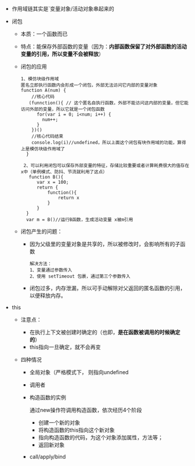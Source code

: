 - 作用域链其实是`变量对象/活动对象串起来的

- 闭包
  
  - 本质：一个函数而已
  
  - 特点：能保存外部函数的变量（因为：**内部函数保留了对外部函数的活动变量的引用，所以变量不会被释放**）
  
  - 闭包的应用
  
    ```JS
    1、模仿块级作用域
    匿名立即执行函数内会形成一个闭包，外部无法访问它内部的变量对象
    function A(num) {
        //核心代码
       (funnction(){ // 这个匿名自执行函数，外部不能访问这内部的变量，但它能访问外部的变量，所以它就是一个闭包函数
          for(var i = 0; i<num; i++) {
            num++;
          }
        })()
        //核心代码结束
        console.log(i)//undefined，所以上面这个闭包有块作用域的功能，算得上是模仿块级作用域了
      }
      
     2、可以利用闭包可以保存外部变量的特征，存储比较重要或者计算耗费很大的值存在x中（单例模式、防抖、节流就利用了这点）
       function B(){
          var x = 100;
          return {
              function(){
                  return x
              }
          }
      }
      var m = B()//运行B函数，生成活动变量 x被m引用
    
    ```
  
  - 闭包产生的问题：
  
    - 因为父级里的变量对象是共享的，所以被修改时，会影响所有的子函数
  
      ```JS
      解决方法：
      1、变量通过参数传入
      2、使用 setTimeout 包裹，通过第三个参数传入
      ```
  
    - 闭包过多，内存泄漏，所以可手动解除对父返回的匿名函数的引用，以便释放内存。

- this

  - 注意点：

    - 在执行上下文被创建时确定的（也即，**是在函数被调用的时候确定的**）
    - this指向一旦确定，就不会再变

  - 四种情况

    - 全局对象（严格模式下， 则指向undefined

    - 调用者

    - 构造函数的实例

      通过new操作符调用构造函数，依次经历4个阶段

      - 创建一个新的对象
      - 将构造函数的this指向这个新对象
      - 指向构造函数的代码，为这个对象添加属性，方法等；
      - 返回新对象

    - call/apply/bind

  